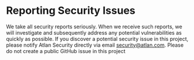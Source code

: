 # Reporting Security Issues
We take all security reports seriously. When we receive such reports, we will investigate and subsequently address any potential vulnerabilities as quickly as possible. 
If you discover a potential security issue in this project, please notify Atlan Security directly via email security@atlan.com. 
Please do not create a public GitHub issue in this project
